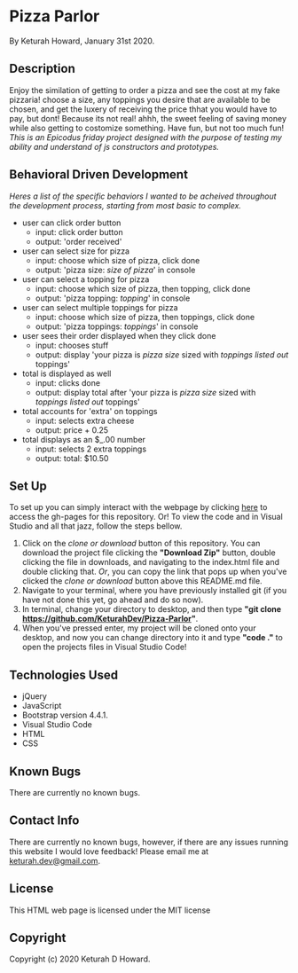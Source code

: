 # Pizza Parlor
By Keturah Howard, January 31st 2020.

## Description
  
Enjoy the similation of getting to order a pizza and see the cost at my fake pizzaria! choose a size, any toppings you desire that are available to be chosen, and get the luxery of receiving the price thhat you would have to pay, but dont! Because its not real! ahhh, the sweet feeling of saving money while also getting to costomize something. Have fun, but not too much fun!
*This is an Epicodus friday project designed with the purpose of testing my ability and understand of js constructors and prototypes.*

## Behavioral Driven Development
  *Heres a list of the specific behaviors I wanted to be acheived throughout the development process, starting from most basic to complex.*

* user can click order button
  * input: click order button
  * output: 'order received'
* user can select size for pizza
  * input: choose which size of pizza, click done
  * output: 'pizza size: *size of pizza*' in console
* user can select a topping for pizza
  * input: choose which size of pizza, then topping, click done
  * output: 'pizza topping: *topping*' in console
* user can select multiple toppings for pizza
  * input: choose which size of pizza, then toppings, click done
  * output: 'pizza toppings: *toppings*' in console
* user sees their order displayed when they click done
  * input: chooses stuff
  * output: display 'your pizza is *pizza size* sized with *toppings listed out* toppings'
* total is displayed as well 
  * input: clicks done
  * output: display total after 'your pizza is *pizza size* sized with *toppings listed out* toppings'
* total accounts for 'extra' on toppings
  * input: selects extra cheese
  * output: price + 0.25
* total displays as an $_.00 number
  * input: selects 2 extra toppings
  * output: total: $10.50


## Set Up 
  To set up you can simply interact with the webpage by clicking [here](https://keturahdev.github.io/Pizza-Parlor/) to access the gh-pages for this repository. Or! To view the code and in Visual Studio and all that jazz, follow the steps bellow. 
  1. Click on the *clone or download* button of this repository. You can download the project file clicking the **"Download Zip"** button, double clicking the file in downloads, and navigating to the index.html file and double clicking that. *Or*, you can copy the link that pops up when you've clicked the *clone or download* button above this README.md file.
  2. Navigate to your terminal, where you have previously installed git (if you have not done this yet, go ahead and do so now).
  3. In terminal, change your directory to desktop, and then type **"git clone https://github.com/KeturahDev/Pizza-Parlor"**.
  4. When you've pressed enter, my project will be cloned onto your desktop, and now you can change directory into it and type **"code ."** to open the projects files in Visual Studio Code!

## Technologies Used
* jQuery
* JavaScript
* Bootstrap version 4.4.1.
* Visual Studio Code
* HTML
* CSS

## Known Bugs
There are currently no known bugs.

## Contact Info 
There are currently no known bugs, however, if there are any issues running this website I would love feedback! Please email me at keturah.dev@gmail.com.

## License

This HTML web page is licensed under the MIT license

## Copyright

Copyright (c) 2020 Keturah D Howard.
